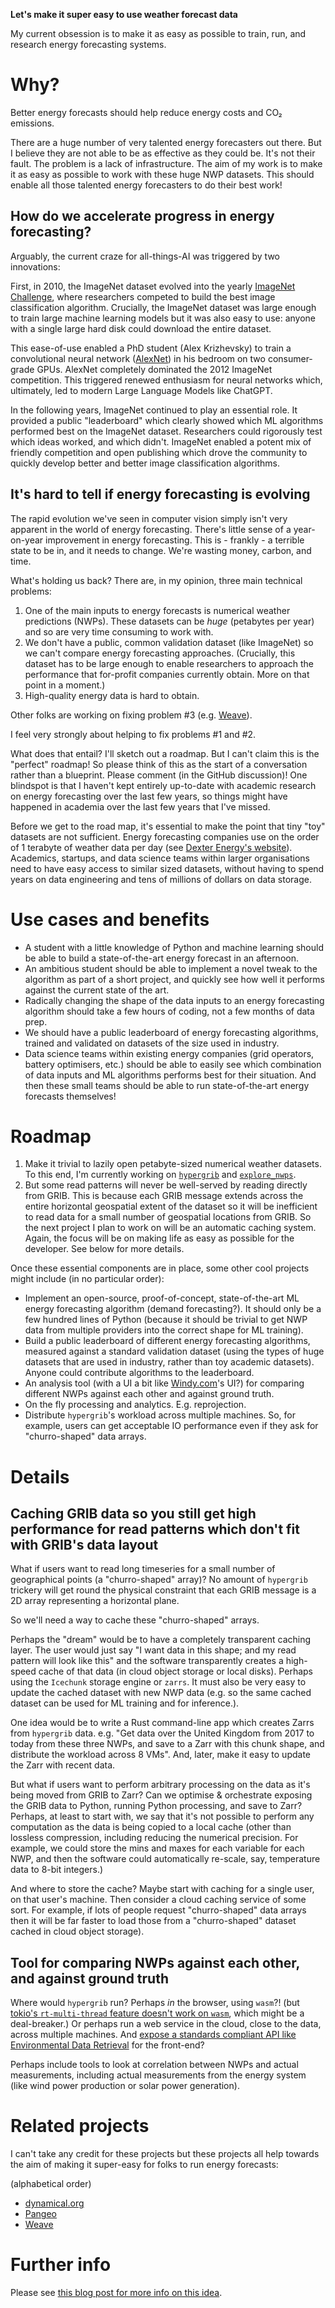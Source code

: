 **Let's make it super easy to use weather forecast data**

My current obsession is to make it as easy as possible to train, run, and research energy forecasting systems.

# Why?
Better energy forecasts should help reduce energy costs and CO₂ emissions.

There are a huge number of very talented energy forecasters out there. But I believe they are not able to be as effective as they could be. It's not their fault. The problem is a lack of infrastructure. The aim of my work is to make it as easy as possible to work with these huge NWP datasets. This should enable all those talented energy forecasters to do their best work!

## How do we accelerate progress in energy forecasting?
Arguably, the current craze for all-things-AI was triggered by two innovations:

First, in 2010, the ImageNet dataset evolved into the yearly [ImageNet Challenge](https://en.wikipedia.org/wiki/ImageNet#ImageNet_Challenge), where researchers competed to build the best image classification algorithm. Crucially, the ImageNet dataset was large enough to train large machine learning models but it was also easy to use: anyone with a single large hard disk could download the entire dataset.

This ease-of-use enabled a PhD student (Alex Krizhevsky) to train a convolutional neural network ([AlexNet](https://en.wikipedia.org/wiki/AlexNet)) in his bedroom on two consumer-grade GPUs. AlexNet completely dominated the 2012 ImageNet competition. This triggered renewed enthusiasm for neural networks which, ultimately, led to modern Large Language Models like ChatGPT.

In the following years, ImageNet continued to play an essential role. It provided a public "leaderboard" which clearly showed which ML algorithms performed best on the ImageNet dataset. Researchers could rigorously test which ideas worked, and which didn't. ImageNet enabled a potent mix of friendly competition and open publishing which drove the community to quickly develop better and better image classification algorithms.

## It's hard to tell if energy forecasting is evolving
The rapid evolution we've seen in computer vision simply isn't very apparent in the world of energy forecasting. There's little sense of a year-on-year improvement in energy forecasting. This is - frankly - a terrible state to be in, and it needs to change. We're wasting money, carbon, and time.

What's holding us back? There are, in my opinion, three main technical problems: 
1. One of the main inputs to energy forecasts is numerical weather predictions (NWPs). These datasets can be _huge_ (petabytes per year) and so are very time consuming to work with. 
2. We don't have a public, common validation dataset (like ImageNet) so we can't compare energy forecasting approaches. (Crucially, this dataset has to be large enough to enable researchers to approach the performance that for-profit companies currently obtain. More on that point in a moment.)
3. High-quality energy data is hard to obtain.

Other folks are working on fixing problem #3 (e.g. [Weave](https://weave.energy/)).

I feel very strongly about helping to fix problems #1 and #2.

What does that entail? I'll sketch out a roadmap. But I can't claim this is the "perfect" roadmap! So please think of this as the start of a conversation rather than a blueprint. Please comment (in the GitHub discussion)! One blindspot is that I haven't kept entirely up-to-date with academic research on energy forecasting over the last few years, so things might have happened in academia over the last few years that I've missed.

Before we get to the road map, it's essential to make the point that tiny "toy" datasets are not sufficient. Energy forecasting companies use on the order of 1 terabyte of weather data per day (see [Dexter Energy's website](https://dexterenergy.ai)). Academics, startups, and data science teams within larger organisations need to have easy access to similar sized datasets, without having to spend years on data engineering and tens of millions of dollars on data storage.

# Use cases and benefits
- A student with a little knowledge of Python and machine learning should be able to build a state-of-the-art energy forecast in an afternoon. 
- An ambitious student should be able to implement a novel tweak to the algorithm as part of a short project, and quickly see how well it performs against the current state of the art.
- Radically changing the shape of the data inputs to an energy forecasting algorithm should take a few hours of coding, not a few months of data prep. 
- We should have a public leaderboard of energy forecasting algorithms, trained and validated on datasets of the size used in industry.
- Data science teams within existing energy companies (grid operators, battery optimisers, etc.) should be able to easily see which combination of data inputs and ML algorithms performs best for their situation. And then these small teams should be able to run state-of-the-art energy forecasts themselves!

# Roadmap
1. Make it trivial to lazily open petabyte-sized numerical weather datasets. To this end, I'm currently working on [`hypergrib`](https://github.com/jackkelly/hypergrib) and [`explore_nwps`](https://github.com/JackKelly/explore_nwps).
2. But some read patterns will never be well-served by reading directly from GRIB. This is because each GRIB message extends across the entire horizontal geospatial extent of the dataset so it will be inefficient to read data for a small number of geospatial locations from GRIB. So the next project I plan to work on will be an automatic caching system. Again, the focus will be on making life as easy as possible for the developer. See below for more details.

Once these essential components are in place, some other cool projects might include (in no particular order):
- Implement an open-source, proof-of-concept, state-of-the-art ML energy forecasting algorithm (demand forecasting?). It should only be a few hundred lines of Python (because it should be trivial to get NWP data from multiple providers into the correct shape for ML training).
- Build a public leaderboard of different energy forecasting algorithms, measured against a standard validation dataset (using the types of huge datasets that are used in industry, rather than toy academic datasets). Anyone could contribute algorithms to the leaderboard.
- An analysis tool (with a UI a bit like [Windy.com](https://windy.com)'s UI?) for comparing different NWPs against each other and against ground truth. 
- On the fly processing and analytics. E.g. reprojection.
- Distribute `hypergrib`'s workload across multiple machines. So, for example, users can get acceptable IO performance even if they ask for "churro-shaped" data arrays.

# Details

## Caching GRIB data so you still get high performance for read patterns which don't fit with GRIB's data layout
What if users want to read long timeseries for a small number of geographical points (a "churro-shaped" array)? No amount of `hypergrib` trickery will get round the physical constraint that each GRIB message is a 2D array representing a horizontal plane.

So we'll need a way to cache these "churro-shaped" arrays.

Perhaps the "dream" would be to have a completely transparent caching layer. The user would just say "I want data in this shape; and my read pattern will look like this" and the software transparently creates a high-speed cache of that data (in cloud object storage or local disks). Perhaps using the `Icechunk` storage engine or `zarrs`. It must also be very easy to update the cached dataset with new NWP data (e.g. so the same cached dataset can be used for ML training and for inference.).

One idea would be to write a Rust command-line app which creates Zarrs from `hypergrib` data. e.g. "Get data over the United Kingdom from 2017 to today from these three NWPs, and save to a Zarr with this chunk shape, and distribute the workload across 8 VMs". And, later, make it easy to update the Zarr with recent data.

But what if users want to perform arbitrary processing on the data as it's being moved from GRIB to Zarr? Can we optimise & orchestrate exposing the GRIB data to Python, running Python processing, and save to Zarr? Perhaps, at least to start with, we say that it's not possible to perform any computation as the data is being copied to a local cache (other than lossless compression, including reducing the numerical precision. For example, we could store the mins and maxes for each variable for each NWP, and then the software could automatically re-scale, say, temperature data to 8-bit integers.)

And where to store the cache? Maybe start with caching for a single user, on that user's machine. Then consider a cloud caching service of some sort. For example, if lots of people request "churro-shaped" data arrays then it will be far faster to load those from a "churro-shaped" dataset cached in cloud object storage). 

## Tool for comparing NWPs against each other, and against ground truth
Where would `hypergrib` run? Perhaps _in_ the browser, using `wasm`?! (but [tokio's `rt-multi-thread` feature doesn't work on `wasm`](https://docs.rs/tokio_wasi/latest/tokio/#wasm-support), which might be a deal-breaker.) Or perhaps run a web service in the cloud, close to the data, across multiple machines. And [expose a standards compliant API like Environmental Data Retrieval](https://github.com/JackKelly/hypergrib/issues/19) for the front-end?

Perhaps include tools to look at correlation between NWPs and actual measurements, including actual measurements from the energy system (like wind power production or solar power generation).

# Related projects

I can't take any credit for these projects but these projects all help towards the aim of making it super-easy for folks to run energy forecasts:

(alphabetical order)

- [dynamical.org](https://dynamical.org)
- [Pangeo](https://www.pangeo.io)
- [Weave](https://weave.energy)

# Further info
Please see [this blog post for more info on this idea](https://openclimatefix.org/post/lazy-loading-making-it-easier-to-access-vast-datasets-of-weather-satellite-data).
